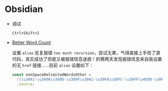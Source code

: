 # Obsidian

- 调试

  ```
  Ctrl+Shift+I
  ```

- [Better Word Count](https://github.com/lukeleppan/better-word-count/pull/108/commits/a9386b63af70979c9118b3c745b9d6cc009df38c)

  设置 `alias` 反复报错 `too much recursion`，尝试无果，气得直接上手改了源代码，其实成功了但是又被报错信息迷惑！折腾两天发现报错信息来自我设置的无 `href` 链接……目前 `alias` 设置如下：
  
  ``` javascript
  const nonSpaceDelimitedWordsOther = 
    /[\u3041-\u3096\u309D-\u309F\u30A1-\u30FA\u30FC-\u30FF\u4E00-\u9FD5\u00B7\u2014\u2018\u2019\u201C\u201D\u2026\u3002\u3008-\u301C\uFF08-\uFF0D\uFF1A-\uFF1F\uFF61-\uFF65]{1}/
    .source;
  ```

